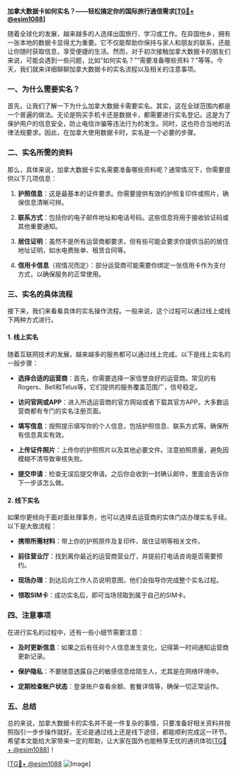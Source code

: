 **加拿大数据卡如何实名？——轻松搞定你的国际旅行通信需求[[TG💪+ @esim1088](https://t.me/s/esim1088)]**

随着全球化的发展，越来越多的人选择出国旅行、学习或工作。在异国他乡，拥有一张本地的数据卡显得尤为重要。它不仅能帮助你保持与家人和朋友的联系，还能让你随时获取信息，享受便捷的生活。然而，对于初次接触加拿大数据卡的朋友们来说，可能会遇到一些问题，比如“如何实名？”“需要准备哪些资料？”等等。今天，我们就来详细聊聊加拿大数据卡的实名流程以及相关的注意事项。

### 一、为什么需要实名？

首先，让我们了解一下为什么加拿大数据卡需要实名。其实，这在全球范围内都是一个普遍的做法。无论是购买手机卡还是数据卡，都需要进行实名登记。这是为了保护用户的信息安全，防止电信诈骗等违法行为的发生。同时，这也符合当地的法律法规要求。因此，在加拿大使用数据卡时，实名是一个必要的步骤。

### 二、实名所需的资料

那么，具体来说，加拿大数据卡实名需要准备哪些资料呢？通常情况下，你需要提供以下几项信息：

1. **护照信息**：这是最基本的证件要求。你需要提供有效的护照复印件或照片，确保信息清晰可辨。
   
2. **联系方式**：包括你的电子邮件地址和电话号码。这些信息将用于接收验证码或其他重要通知。

3. **居住证明**：虽然不是所有运营商都要求，但有些可能会要求你提供当前的居住地址证明，如水电费账单、租赁合同等。

4. **信用卡信息**（视情况而定）：部分运营商可能需要你绑定一张信用卡作为支付方式，以确保服务的正常使用。

### 三、实名的具体流程

接下来，我们来看看具体的实名操作流程。一般来说，这个过程可以通过线上或线下两种方式进行。

#### 1. 线上实名

随着互联网技术的发展，越来越多的服务都可以通过线上完成。以下是线上实名的一般步骤：

- **选择合适的运营商**：首先，你需要选择一家信誉良好的运营商。常见的有Rogers、Bell和Telus等，它们提供的服务覆盖范围广，信号稳定。
  
- **访问官网或APP**：进入所选运营商的官方网站或者下载其官方APP。大多数运营商都有专门的实名注册页面。

- **填写信息**：按照提示填写你的个人信息，包括护照信息、联系方式等。确保所有信息真实有效。

- **上传证件照片**：上传你的护照照片以及其他必要文件。注意拍照质量，避免因模糊不清导致审核失败。

- **提交申请**：检查无误后提交申请。之后你会收到一封确认邮件，里面会告诉你下一步该怎么做。

#### 2. 线下实名

如果你更倾向于面对面处理事务，也可以选择去运营商的实体门店办理实名手续。以下是大致流程：

- **携带所需材料**：带上你的护照原件及复印件、居住证明等相关文件。

- **前往营业厅**：找到离你最近的运营商营业厅，并提前打电话咨询是否需要预约。

- **现场办理**：到达后向工作人员说明意图，他们会指导你完成整个实名过程。

- **领取SIM卡**：成功实名后，即可当场领取到属于自己的SIM卡。

### 四、注意事项

在进行实名的过程中，还有一些小细节需要注意：

- **及时更新信息**：如果之后有任何个人信息发生变化，记得第一时间通知运营商更新记录。

- **保护隐私**：不要随意透露自己的敏感信息给陌生人，尤其是在网络环境中。

- **定期检查账户状态**：登录账户查看余额、套餐详情等，确保一切正常运作。

### 五、总结

总的来说，加拿大数据卡的实名并不是一件复杂的事情，只要准备好相关资料并按照指引一步步操作就好。无论是通过线上还是线下途径，都能顺利完成这一环节。希望本文能给大家带来一定的帮助，让大家在国外也能畅享无忧的通讯体验[[TG💪+ @esim1088](https://t.me/s/esim1088)]！

[[TG💪+ @esim1088](https://t.me/s/esim1088) ![Image](https://i.postimg.cc/4NQfJmqS/Snipaste-2025-05-13-00-14-12.png)]